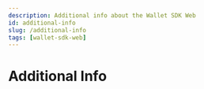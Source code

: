 ```yaml
---
description: Additional info about the Wallet SDK Web
id: additional-info
slug: /additional-info
tags: [wallet-sdk-web]
---
```


# Additional Info
